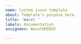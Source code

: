 ```yaml
---
name: Custom issue template
about: Template's purpose here.
title: 'Wacel '
labels: documentation
assignees: WacelHMIOUI

---
```



